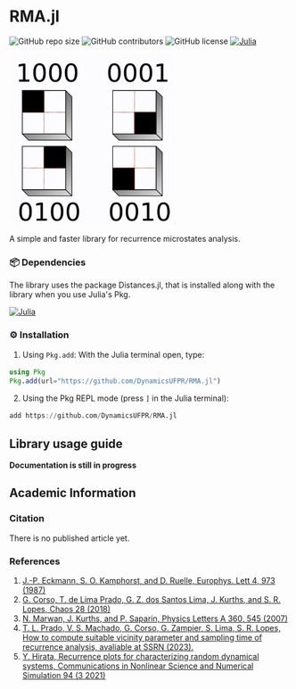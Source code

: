 # RMA.jl

![GitHub repo size](https://img.shields.io/github/repo-size/DynamicsUFPR/RMA.jl)
![GitHub contributors](https://img.shields.io/github/contributors/DynamicsUFPR/RMA.jl)
![GitHub license](https://img.shields.io/github/license/DynamicsUFPR/RMA.jl)
[![Julia](https://img.shields.io/badge/Julia-1.8%2B-blue?logo=julia)](https://julialang.org/)

![Library logo](doc/logo.png)

A simple and faster library for recurrence microstates analysis.

### 📦 Dependencies

The library uses the package Distances.jl, that is installed along with the library when you use Julia's Pkg.

[![Julia](https://img.shields.io/badge/Julia-Package-red?logo=julia)](https://juliahub.com/ui/Packages/Distances)


### ⚙️ Installation

1. Using `Pkg.add`:
  With the Julia terminal open, type:

```julia
using Pkg
Pkg.add(url="https://github.com/DynamicsUFPR/RMA.jl")
```

2. Using the Pkg REPL mode (press `]` in the Julia terminal):

```julia
add https://github.com/DynamicsUFPR/RMA.jl
```


## Library usage guide

**Documentation is still in progress**



## Academic Information

###  Citation
There is no published article yet.

###  References
1. [J.-P. Eckmann, S. O. Kamphorst, and D. Ruelle, Europhys. Lett 4, 973 (1987)](https://iopscience.iop.org/article/10.1209/0295-5075/4/9/004)
2. [G. Corso, T. de Lima Prado, G. Z. dos Santos Lima, J. Kurths, and S. R. Lopes, Chaos 28 (2018)](https://repositorio.ufrn.br/bitstream/123456789/30826/1/QuantifyingEntropyUsing_Lima_2018.pdf)
3. [N. Marwan, J. Kurths, and P. Saparin, Physics Letters A 360, 545 (2007)](https://www.sciencedirect.com/science/article/pii/S0375960106013089)
4. [T. L. Prado, V. S. Machado, G. Corso, G. Zampier, S. Lima, S. R. Lopes, How to compute suitable vicinity parameter and sampling time of recurrence analysis, avaliable at SSRN (2023).](https://papers.ssrn.com/sol3/papers.cfm?abstract_id=4111917)
5. [Y. Hirata, Recurrence plots for characterizing random dynamical systems, Communications in Nonlinear Science and Numerical Simulation 94 (3 2021)](https://www.sciencedirect.com/science/article/pii/S1007570420303828)